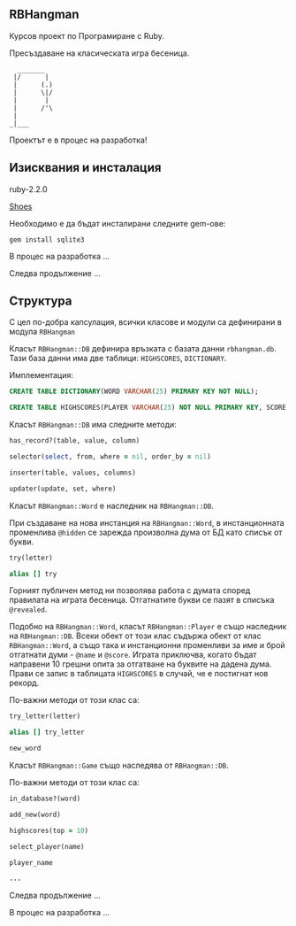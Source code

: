 ## RBHangman

Курсов проект по Програмиране с Ruby.

Пресъздаване на класическата игра бесеница.

```
  _______
 |/      |
 |      (.)
 |      \|/
 |       |
 |      /'\
 |
_|___
```

Проектът е в процес на разработка!

## Изисквания и инсталация

ruby-2.2.0

[Shoes](http://shoesrb.com/)

Необходимо е да бъдат инсталирани следните gem-ове:

`gem install sqlite3`


В процес на разработка ...

Следва продължение ...


## Структура

С цел по-добра капсулация, всички класове и модули са дефинирани в модула `RBHangman`

Класът `RBHangman::DB` дефинира връзката с базата данни `rbhangman.db`. Тази база данни има две таблици: `HIGHSCORES`, `DICTIONARY`.

Имплементация: 

```SQL
CREATE TABLE DICTIONARY(WORD VARCHAR(25) PRIMARY KEY NOT NULL);
```
```SQL
CREATE TABLE HIGHSCORES(PLAYER VARCHAR(25) NOT NULL PRIMARY KEY, SCORE INTEGER NOT NULL);
```

Класът `RBHangman::DB` има следните методи:

```ruby
has_record?(table, value, column)

selector(select, from, where = nil, order_by = nil)

inserter(table, values, columns)

updater(update, set, where)
```

Класът `RBHangman::Word` е наследник на `RBHangman::DB`.

При създаване на нова инстанция на `RBHangman::Word`, в инстанционната променлива `@hidden` се зарежда произволна дума от БД като списък от букви.
 
```ruby
try(letter)

alias [] try
```

Горният публичен метод ни позволява работа с думата според правилата на играта бесеница. Отгатнатите букви се пазят в списъка `@revealed`.


Подобно на `RBHangman::Word`, класът `RBHangman::Player` е също наследник на `RBHangman::DB`. Всеки обект от този клас съдържа обект от клас `RBHangman::Word`, а също така и инстанционни променливи за име и брой отгатнати думи - `@name` и `@score`. Играта приключва, когато бъдат направени 10 грешни опита за отгатване на буквите на дадена дума. Прави се запис в таблицата `HIGHSCORES` в случай, че е постигнат нов рекорд.

По-важни методи от този клас са:

```ruby
try_letter(letter)

alias [] try_letter
```
```ruby
new_word
```


Класът `RBHangman::Game` също наследява от `RBHangman::DB`.

По-важни методи от този клас са: 

```ruby
in_database?(word)

add_new(word)

highscores(top = 10)

select_player(name)

player_name

...
```






Следва продължение ...

В процес на разработка ...





